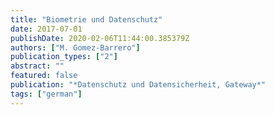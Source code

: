 ```yaml
---
title: "Biometrie und Datenschutz"
date: 2017-07-01
publishDate: 2020-02-06T11:44:00.385379Z
authors: ["M. Gomez-Barrero"]
publication_types: ["2"]
abstract: ""
featured: false
publication: "*Datenschutz und Datensicherheit, Gateway*"
tags: ["german"]
---
```


